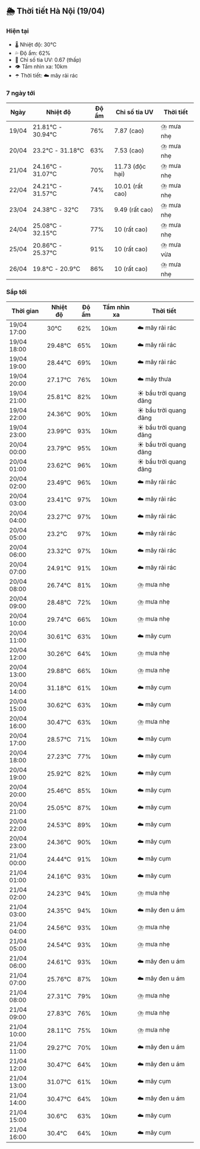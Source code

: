 ## 🌦️ Thời tiết Hà Nội (19/04)

### Hiện tại

- 🌡️ Nhiệt độ: 30℃
- 💦 Độ ẩm: 62%
- 🌟 Chỉ số tia UV: 0.67 (thấp)
- 👁️ Tầm nhìn xa: 10km
- ☂️ Thời tiết: ☁️ mây rải rác

### 7 ngày tới

| Ngày | Nhiệt độ | Độ ẩm | Chỉ số tia UV | Thời tiết |
| --- | --- | --- | --- | --- |
| 19/04 | 21.81℃ - 30.94℃ | 76% | 7.87 (cao) | ⛈️ mưa nhẹ |
| 20/04 | 23.2℃ - 31.18℃ | 63% | 7.53 (cao) | ⛈️ mưa nhẹ |
| 21/04 | 24.16℃ - 31.07℃ | 70% | 11.73 (độc hại) | ⛈️ mưa nhẹ |
| 22/04 | 24.21℃ - 31.57℃ | 74% | 10.01 (rất cao) | ⛈️ mưa nhẹ |
| 23/04 | 24.38℃ - 32℃ | 73% | 9.49 (rất cao) | ⛈️ mưa nhẹ |
| 24/04 | 25.08℃ - 32.15℃ | 77% | 10 (rất cao) | ⛈️ mưa nhẹ |
| 25/04 | 20.86℃ - 25.37℃ | 91% | 10 (rất cao) | ⛈️ mưa vừa |
| 26/04 | 19.8℃ - 20.9℃ | 86% | 10 (rất cao) | ⛈️ mưa nhẹ |

### Sắp tới

| Thời gian | Nhiệt độ | Độ ẩm | Tầm nhìn xa | Thời tiết |
| --- | --- | --- | --- | --- |
| 19/04 17:00 | 30℃ | 62% | 10km | ☁️ mây rải rác |
| 19/04 18:00 | 29.48℃ | 65% | 10km | ☁️ mây rải rác |
| 19/04 19:00 | 28.44℃ | 69% | 10km | ☁️ mây rải rác |
| 19/04 20:00 | 27.17℃ | 76% | 10km | ☁️ mây thưa |
| 19/04 21:00 | 25.81℃ | 82% | 10km | ☀️ bầu trời quang đãng |
| 19/04 22:00 | 24.36℃ | 90% | 10km | ☀️ bầu trời quang đãng |
| 19/04 23:00 | 23.99℃ | 93% | 10km | ☀️ bầu trời quang đãng |
| 20/04 00:00 | 23.79℃ | 95% | 10km | ☀️ bầu trời quang đãng |
| 20/04 01:00 | 23.62℃ | 96% | 10km | ☀️ bầu trời quang đãng |
| 20/04 02:00 | 23.49℃ | 96% | 10km | ☁️ mây rải rác |
| 20/04 03:00 | 23.41℃ | 97% | 10km | ☁️ mây rải rác |
| 20/04 04:00 | 23.27℃ | 97% | 10km | ☁️ mây rải rác |
| 20/04 05:00 | 23.2℃ | 97% | 10km | ☁️ mây rải rác |
| 20/04 06:00 | 23.32℃ | 97% | 10km | ☁️ mây rải rác |
| 20/04 07:00 | 24.91℃ | 91% | 10km | ☁️ mây rải rác |
| 20/04 08:00 | 26.74℃ | 81% | 10km | ⛈️ mưa nhẹ |
| 20/04 09:00 | 28.48℃ | 72% | 10km | ⛈️ mưa nhẹ |
| 20/04 10:00 | 29.74℃ | 66% | 10km | ⛈️ mưa nhẹ |
| 20/04 11:00 | 30.61℃ | 63% | 10km | ☁️ mây cụm |
| 20/04 12:00 | 30.26℃ | 64% | 10km | ⛈️ mưa nhẹ |
| 20/04 13:00 | 29.88℃ | 66% | 10km | ⛈️ mưa nhẹ |
| 20/04 14:00 | 31.18℃ | 61% | 10km | ☁️ mây cụm |
| 20/04 15:00 | 30.62℃ | 63% | 10km | ☁️ mây cụm |
| 20/04 16:00 | 30.47℃ | 63% | 10km | ⛈️ mưa nhẹ |
| 20/04 17:00 | 28.57℃ | 71% | 10km | ☁️ mây cụm |
| 20/04 18:00 | 27.23℃ | 77% | 10km | ☁️ mây cụm |
| 20/04 19:00 | 25.92℃ | 82% | 10km | ☁️ mây cụm |
| 20/04 20:00 | 25.46℃ | 85% | 10km | ☁️ mây cụm |
| 20/04 21:00 | 25.05℃ | 87% | 10km | ☁️ mây cụm |
| 20/04 22:00 | 24.53℃ | 89% | 10km | ☁️ mây cụm |
| 20/04 23:00 | 24.36℃ | 90% | 10km | ☁️ mây cụm |
| 21/04 00:00 | 24.44℃ | 91% | 10km | ☁️ mây cụm |
| 21/04 01:00 | 24.16℃ | 93% | 10km | ☁️ mây cụm |
| 21/04 02:00 | 24.23℃ | 94% | 10km | ⛈️ mưa nhẹ |
| 21/04 03:00 | 24.35℃ | 94% | 10km | ☁️ mây đen u ám |
| 21/04 04:00 | 24.56℃ | 93% | 10km | ⛈️ mưa nhẹ |
| 21/04 05:00 | 24.54℃ | 93% | 10km | ⛈️ mưa nhẹ |
| 21/04 06:00 | 24.61℃ | 93% | 10km | ☁️ mây đen u ám |
| 21/04 07:00 | 25.76℃ | 87% | 10km | ☁️ mây đen u ám |
| 21/04 08:00 | 27.31℃ | 79% | 10km | ⛈️ mưa nhẹ |
| 21/04 09:00 | 27.83℃ | 76% | 10km | ⛈️ mưa nhẹ |
| 21/04 10:00 | 28.11℃ | 75% | 10km | ⛈️ mưa nhẹ |
| 21/04 11:00 | 29.27℃ | 70% | 10km | ☁️ mây đen u ám |
| 21/04 12:00 | 30.47℃ | 64% | 10km | ☁️ mây đen u ám |
| 21/04 13:00 | 31.07℃ | 61% | 10km | ☁️ mây cụm |
| 21/04 14:00 | 30.47℃ | 64% | 10km | ☁️ mây đen u ám |
| 21/04 15:00 | 30.6℃ | 63% | 10km | ☁️ mây cụm |
| 21/04 16:00 | 30.4℃ | 64% | 10km | ☁️ mây cụm |
